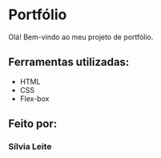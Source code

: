 # Portfólio
Olá! Bem-vindo ao meu projeto de portfólio.

## Ferramentas utilizadas:

* HTML
* CSS
* Flex-box

## Feito por:
### Sílvia Leite
